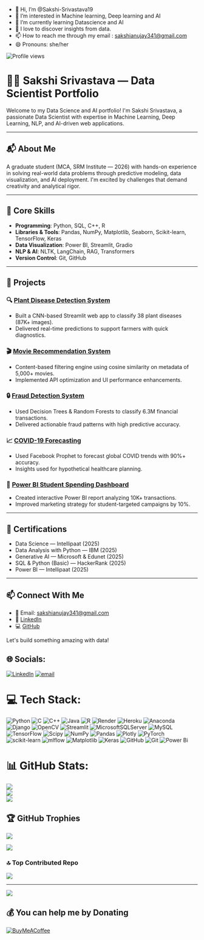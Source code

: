 - 👋 Hi, I’m @Sakshi-Srivastava19
- 👀 I’m interested in Machine learning, Deep learning and AI
- 🌱 I’m currently learning Datascience and AI
- 💞️  I love to discover insights from data.
- 📫 How to reach me through my email : sakshianujay341@gmail.com
- 😄 Pronouns: she/her

![Profile views](https://komarev.com/ghpvc/?username=Sakshi-Srivastava19&label=Profile%20views&color=0e75b6&style=flat)

# 👩‍💻 Sakshi Srivastava — Data Scientist Portfolio

Welcome to my Data Science and AI portfolio! I'm Sakshi Srivastava, a passionate Data Scientist with expertise in Machine Learning, Deep Learning, NLP, and AI-driven web applications.

---

## 📬 About Me

A graduate student (MCA, SRM Institute — 2026) with hands-on experience in solving real-world data problems through predictive modeling, data visualization, and AI deployment. I'm excited by challenges that demand creativity and analytical rigor.

---

## 🧠 Core Skills

* **Programming**: Python, SQL, C++, R
* **Libraries & Tools**: Pandas, NumPy, Matplotlib, Seaborn, Scikit-learn, TensorFlow, Keras
* **Data Visualization**: Power BI, Streamlit, Gradio
* **NLP & AI**: NLTK, LangChain, RAG, Transformers
* **Version Control**: Git, GitHub

---

## 🚀 Projects

### 🔍 [Plant Disease Detection System](https://github.com/Sakshi-Srivastava19/PLANT-DISEASE-PREDICTION)

* Built a CNN-based Streamlit web app to classify 38 plant diseases (87K+ images).
* Delivered real-time predictions to support farmers with quick diagnostics.

### 🎬 [Movie Recommendation System](https://github.com/Sakshi-Srivastava19/MOVIE_RECOMMENDATION-SYSTEM-TMDB-)

* Content-based filtering engine using cosine similarity on metadata of 5,000+ movies.
* Implemented API optimization and UI performance enhancements.

### 🔒 [Fraud Detection System](https://github.com/Sakshi-Srivastava19/Fraud-Detection-System)

* Used Decision Trees & Random Forests to classify 6.3M financial transactions.
* Delivered actionable fraud patterns with high predictive accuracy.

### 📈 [COVID-19 Forecasting](https://github.com/Sakshi-Srivastava19/COVID_19-CAPSTONE-PROJECT-)

* Used Facebook Prophet to forecast global COVID trends with 90%+ accuracy.
* Insights used for hypothetical healthcare planning.

### 💸 [Power BI Student Spending Dashboard](https://github.com/Sakshi-Srivastava19/capstone_project1-PowerBI-/blob/main/Project-1.pdf)

* Created interactive Power BI report analyzing 10K+ transactions.
* Improved marketing strategy for student-targeted campaigns by 10%.

---

## 🧾 Certifications

* Data Science — Intellipaat (2025)
* Data Analysis with Python — IBM (2025)
* Generative AI — Microsoft & Edunet (2025)
* SQL & Python (Basic) — HackerRank (2025)
* Power BI — Intellipaat (2025)

---

## 📫 Connect With Me

* 📧 Email: [sakshianujay341@gmail.com](mailto:sakshianujay341@gmail.com)
* 🔗 [LinkedIn](https://www.linkedin.com/in/sakshi-srivastava-59a3b3313/)
* 💻 [GitHub](https://github.com/Sakshi-Srivastava19)

Let's build something amazing with data!


## 🌐 Socials:
[![LinkedIn](https://img.shields.io/badge/LinkedIn-%230077B5.svg?logo=linkedin&logoColor=white)](https://linkedin.com/in/https://www.linkedin.com/in/sakshi-srivastava-59a3b3313) [![email](https://img.shields.io/badge/Email-D14836?logo=gmail&logoColor=white)](mailto:sakshianujay341@gmail.com) 

# 💻 Tech Stack:
![Python](https://img.shields.io/badge/python-3670A0?style=plastic&logo=python&logoColor=ffdd54) ![C](https://img.shields.io/badge/c-%2300599C.svg?style=plastic&logo=c&logoColor=white) ![C++](https://img.shields.io/badge/c++-%2300599C.svg?style=plastic&logo=c%2B%2B&logoColor=white) ![Java](https://img.shields.io/badge/java-%23ED8B00.svg?style=plastic&logo=openjdk&logoColor=white) ![R](https://img.shields.io/badge/r-%23276DC3.svg?style=plastic&logo=r&logoColor=white) ![Render](https://img.shields.io/badge/Render-%46E3B7.svg?style=plastic&logo=render&logoColor=white) ![Heroku](https://img.shields.io/badge/heroku-%23430098.svg?style=plastic&logo=heroku&logoColor=white) ![Anaconda](https://img.shields.io/badge/Anaconda-%2344A833.svg?style=plastic&logo=anaconda&logoColor=white) ![Django](https://img.shields.io/badge/django-%23092E20.svg?style=plastic&logo=django&logoColor=white) ![OpenCV](https://img.shields.io/badge/opencv-%23white.svg?style=plastic&logo=opencv&logoColor=white) ![Streamlit](https://img.shields.io/badge/Streamlit-%23FE4B4B.svg?style=plastic&logo=streamlit&logoColor=white) ![MicrosoftSQLServer](https://img.shields.io/badge/Microsoft%20SQL%20Server-CC2927?style=plastic&logo=microsoft%20sql%20server&logoColor=white) ![MySQL](https://img.shields.io/badge/mysql-4479A1.svg?style=plastic&logo=mysql&logoColor=white) ![TensorFlow](https://img.shields.io/badge/TensorFlow-%23FF6F00.svg?style=plastic&logo=TensorFlow&logoColor=white) ![Scipy](https://img.shields.io/badge/SciPy-%230C55A5.svg?style=plastic&logo=scipy&logoColor=%white) ![NumPy](https://img.shields.io/badge/numpy-%23013243.svg?style=plastic&logo=numpy&logoColor=white) ![Pandas](https://img.shields.io/badge/pandas-%23150458.svg?style=plastic&logo=pandas&logoColor=white) ![Plotly](https://img.shields.io/badge/Plotly-%233F4F75.svg?style=plastic&logo=plotly&logoColor=white) ![PyTorch](https://img.shields.io/badge/PyTorch-%23EE4C2C.svg?style=plastic&logo=PyTorch&logoColor=white) ![scikit-learn](https://img.shields.io/badge/scikit--learn-%23F7931E.svg?style=plastic&logo=scikit-learn&logoColor=white) ![mlflow](https://img.shields.io/badge/mlflow-%23d9ead3.svg?style=plastic&logo=numpy&logoColor=blue) ![Matplotlib](https://img.shields.io/badge/Matplotlib-%23ffffff.svg?style=plastic&logo=Matplotlib&logoColor=black) ![Keras](https://img.shields.io/badge/Keras-%23D00000.svg?style=plastic&logo=Keras&logoColor=white) ![GitHub](https://img.shields.io/badge/github-%23121011.svg?style=plastic&logo=github&logoColor=white) ![Git](https://img.shields.io/badge/git-%23F05033.svg?style=plastic&logo=git&logoColor=white) ![Power Bi](https://img.shields.io/badge/power_bi-F2C811?style=plastic&logo=powerbi&logoColor=black)
# 📊 GitHub Stats:
![](https://github-readme-stats.vercel.app/api?username=Sakshi-Srivastava19&theme=merko&hide_border=false&include_all_commits=false&count_private=false)<br/>
![](https://nirzak-streak-stats.vercel.app/?user=Sakshi-Srivastava19&theme=merko&hide_border=false)<br/>
![](https://github-readme-stats.vercel.app/api/top-langs/?username=Sakshi-Srivastava19&theme=merko&hide_border=false&include_all_commits=false&count_private=false&layout=compact)

## 🏆 GitHub Trophies
![](https://github-profile-trophy.vercel.app/?username=Sakshi-Srivastava19&theme=radical&no-frame=true&no-bg=false&margin-w=4)


![](https://quotes-github-readme.vercel.app/api?type=horizontal&theme=gruvbox)

### 🔝 Top Contributed Repo
![](https://github-contributor-stats.vercel.app/api?username=Sakshi-Srivastava19&limit=5&theme=dark&combine_all_yearly_contributions=true)

---
[![](https://visitcount.itsvg.in/api?id=Sakshi-Srivastava19&icon=7&color=4)](https://visitcount.itsvg.in)

  ## 💰 You can help me by Donating
  [![BuyMeACoffee](https://img.shields.io/badge/Buy%20Me%20a%20Coffee-ffdd00?style=for-the-badge&logo=buy-me-a-coffee&logoColor=black)](https://buymeacoffee.com/Sakshi-Srivastava19) 

  
<!-- Proudly created with GPRM ( https://gprm.itsvg.in ) -->
  

<!---
Sakshi-Srivastava19/Sakshi-Srivastava19 is a ✨ special ✨ repository because its `README.md` (this file) appears on your GitHub profile.
You can click the Preview link to take a look at your changes.
--->
